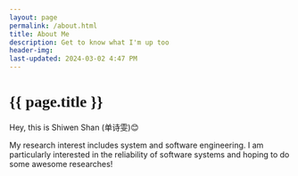 ```yaml
---
layout: page
permalink: /about.html
title: About Me
description: Get to know what I'm up too
header-img: 
last-updated: 2024-03-02 4:47 PM
---
```


<h1 class="mx-auto" style="font-family:Courgette;">{{ page.title }}</h1>

Hey, this is Shiwen Shan (单诗雯)😊



<!-- *This is an example of code* -->
<!-- ```java -->
<!-- ``` -->

My research interest includes system and software engineering. I am particularly interested in the reliability of software systems and hoping to do some awesome researches!
